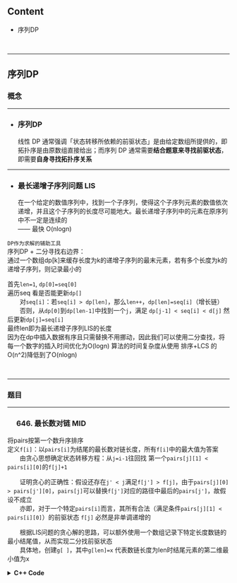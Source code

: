 ## Content
- 序列DP


<br>

---
## 序列DP
### 概念
---
* ### 序列DP
    线性 DP 通常强调「状态转移所依赖的前驱状态」是由给定数组所提供的，即拓扑序是由原数组直接给出；而序列 DP 通常需要<b>结合题意来寻找前驱状态</b>，即需要<b>自身寻找拓扑序关系</b>
---

* ### 最长递增子序列问题 LIS
  在一个给定的数值序列中，找到一个子序列，使得这个子序列元素的数值依次递增，并且这个子序列的长度尽可能地大。最长递增子序列中的元素在原序列中不一定是连续的  
  —— 最快 O(nlogn)  

`DP作为求解的辅助工具`  
序列DP + 二分寻找右边界：   
通过一个数组dp[k]来缓存长度为k的递增子序列的最末元素，若有多个长度为k的递增子序列，则记录最小的

首先`len=1`, `dp[0]=seq[0]`  
遍历seq 看是否能更新`dp[]`  
&emsp;&emsp;对`seq[i]`：若`seq[i] > dp[len]`，那么`len++`，`dp[len]=seq[i]`（增长链）  
&emsp;&emsp;否则，从`dp[0]`到`dp[len-1]`中找到一个`j`，满足 `dp[j-1] < seq[i] < d[j]` 然后更新`dp[j]=seq[i]`  
最终len即为最长递增子序列LIS的长度  
因为在dp中插入数据有序且只需替换不用挪动，因此我们可以使用二分查找，将每一个数字的插入时间优化为O(logn)  算法的时间复杂度从使用 排序+LCS 的O(n^2)降低到了O(nlogn)

<br>

---

### 题目
---
### &emsp; 646. 最长数对链 MID
将pairs按第一个数升序排序  
定义`f[i]`：以`pairs[i]`为结尾的最长数对链长度，所有`f[i]`中的最大值为答案  
&emsp;&emsp;由贪心思想确定状态转移方程：从`j=i-1`往回找 第一个`pairs[j][1] < pairs[i][0]`的`f[j]+1`  

&emsp;&emsp;证明贪心的正确性：假设还存在`j' < j`满足`f[j'] > f[j]`，由于`pairs[j][0] > pairs[j'][0]`，`pairs[j]`可以替换`f[j']`对应的路径中最后的`pairs[j']`，故假设不成立  
&emsp;&emsp;亦即，对于一个特定`pairs[i]`而言，其所有合法（满足条件`pairs[j][1] < pairs[i][0]`）的前驱状态 `f[j]` 必然是非单调递增的  

&emsp;&emsp;根据LIS问题的贪心解的思路，可以额外使用一个数组记录下特定长度数链的最小结尾值，从而实现二分找前驱状态   
&emsp;&emsp;具体地，创建`g[ ]`，其中`g[len]=x` 代表数链长度为len时结尾元素的第二维最小值为x

<details> 
<summary> <b>C++ Code</b> </summary>

```c++
class Solution {
public:
    int findLongestChain(vector<vector<int>>& pairs) {
        sort(pairs.begin(), pairs.end());
        int n = pairs.size();
        int ans = 0;
        vector<int> g(n+1, INT_MAX); // DP
        for(int i = 0; i < n; i++)
        {
            // 以pairs[i]结尾的链 更新g[]
            int left = 1, right = i + 1; 
            // 对 i而言  len可能的取值范围 [1,i+1)
            // 寻找满足 g[len] < pairs[i][0]的最大len 
            while(left < right)
            {
                int mid = (left + right) >> 1;
                if(g[mid] >= pairs[i][0]) // 这个mid对应的链不满足作为前驱状态的条件
                    right = mid;
                else // 满足 继续向右边找 看看能不能更右
                    left = mid + 1;
            } 
            // right - 1 是找到的右边界  此时 right == left
            // 结束时 right == mid(不能增长链) || right == mid + 1(可以增长链)

            // pairs[i]对应链的长度为 right-1+1 即right
            g[right] = min(g[right], pairs[i][1]); // 更新g[len] (检查是否替换原先的末尾数对)
            ans = max(ans, right);
        }
        return ans;
    }

    //---------------------
    // 思路二：贪心
    // int findLongestChain(vector<vector<int>>& pairs) {
    //     int cur = INT_MIN;
    //     int res = 0;
    //     sort(pairs.begin(), pairs.end(), [](const vector<int> &a, const vector<int> &b){
    //         return a[1] < b[1];
    //     });
    //     for(auto &p: pairs)
    //     {
    //         if(cur < p[0])
    //         {
    //             cur = p[1];
    //             res++;
    //         }
    //     }
    //     return res;
    // }
};
```
</details> 